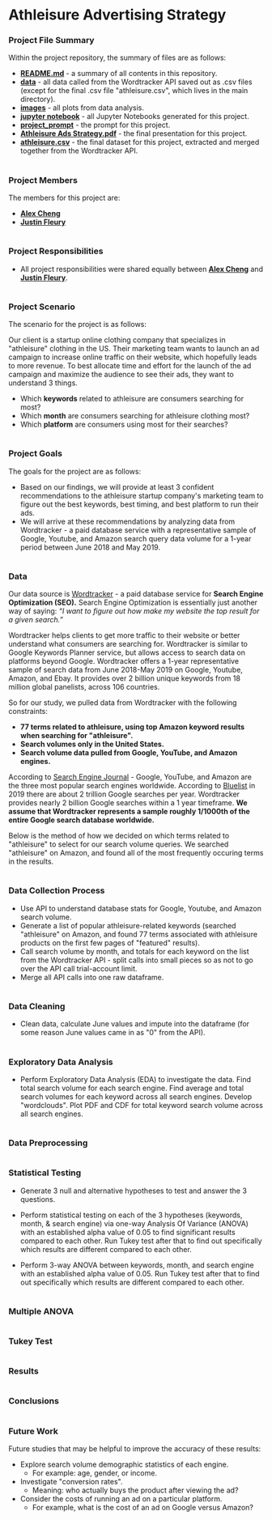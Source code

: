 # Athleisure Advertising Strategy

### Project File Summary
Within the project repository, the summary of files are as follows:
   - <b>[README.md](README.md)</b> - a summary of all contents in this repository.
   - <b>[data](/data)</b> - all data called from the Wordtracker API saved out as .csv files (except for the final .csv file "athleisure.csv", which lives  in the main directory).
   - <b>[images](/images)</b> - all plots from data analysis.
   - <b>[jupyter notebook](https://github.com/jfleury20/athleisure-ads-strategy/tree/master/jupyter_notebook)</b> - all Jupyter Notebooks generated for this project.
   - <b>[project_prompt](/project_prompt)</b> - the prompt for this project.
   - <b>[Athleisure Ads Strategy.pdf](https://github.com/jfleury20/athleisure-ads-strategy/blob/master/Athleisure%20Ads%20Strategy.pdf)</b> - the final presentation for this project.
   - <b>[athleisure.csv](athleisure.csv)</b> - the final dataset for this project, extracted and merged together from the Wordtracker API.

#
### Project Members
The members for this project are:

   - <b>[Alex Cheng](https://github.com/alexwcheng)</b>
   - <b>[Justin Fleury](https://github.com/jfleury20)</b>

#
### Project Responsibilities

   -  All project responsibilities were shared equally between <b>[Alex Cheng](https://github.com/alexwcheng)</b> and <b>[Justin Fleury](https://github.com/jfleury20)</b>.

#
### Project Scenario
The scenario for the project is as follows:

Our client is a startup online clothing company that specializes in "athleisure" clothing in the US. Their marketing team wants to launch an ad campaign to increase online traffic on their website, which hopefully leads to more revenue. To best allocate time and effort for the launch of the ad campaign and maximize the audience to see their ads, they want to understand 3 things. 

   - Which **keywords** related to athleisure are consumers searching for most?
   - Which **month** are consumers searching for athleisure clothing most?
   - Which **platform** are consumers using most for their searches?

#
### Project Goals
The goals for the project are as follows:

   -  Based on our findings, we will provide at least 3 confident recommendations to the athleisure startup company's marketing team to figure out the best keywords, best timing, and best platform to run their ads.
   -  We will arrive at these recommendations by analyzing data from Wordtracker - a paid database service with a representative sample of Google, Youtube, and Amazon search query data volume for a 1-year period between June 2018 and May 2019.

#
### Data

Our data source is [Wordtracker](https://www.wordtracker.com/) - a paid database service for **Search Engine Optimization (SEO).** Search Engine Optimization is essentially just another way of saying: *“I want to figure out how make my website the top result for a given search.”*

Wordtracker helps clients to get more traffic to their website or better understand what consumers are searching for. Wordtracker is similar to Google Keywords Planner service, but allows access to search data on platforms beyond Google. Wordtracker offers a 1-year representative sample of search data from June 2018-May 2019 on Google, Youtube, Amazon, and Ebay. It provides over 2 billion unique keywords from 18 million global panelists, across 106 countries.

So for our study, we pulled data from Wordtracker with the following constraints:

- **77 terms related to athleisure, using top Amazon keyword results when searching for "athleisure".**
- **Search volumes only in the United States.**
- **Search volume data pulled from Google, YouTube, and Amazon engines.**

According to [Search Engine Journal](https://www.searchenginejournal.com/seo-101/meet-search-engines/) - Google, YouTube, and Amazon are the three most popular search engines worldwide. According to [Bluelist](https://bluelist.co/blog/google-stats-and-facts/) in 2019 there are about 2 trillion Google searches per year. Wordtracker provides nearly 2 billion Google searches within a 1 year timeframe. **We assume that Wordtracker represents a sample roughly 1/1000th of the entire Google search database worldwide.**

Below is the method of how we decided on which terms related to "athleisure" to select for our search volume queries. We searched "athleisure" on Amazon, and found all of the most frequently occuring terms in the results.

# 
### Data Collection Process

   -  Use API to understand database stats for Google, Youtube, and Amazon search volume.
   -  Generate a list of popular athleisure-related keywords (searched "athleisure" on Amazon, and found 77 terms associated with athleisure products on the first few pages of "featured" results).
   -  Call search volume by month, and totals for each keyword on the list from the Wordtracker API - split calls into small pieces so as not to go over the API call trial-account limit.
   -  Merge all API calls into one raw dataframe.
   
#
### Data Cleaning

   -  Clean data, calculate June values and impute into the dataframe (for some reason June values came in as "0" from the API).
   
#
### Exploratory Data Analysis

   -  Perform Exploratory Data Analysis (EDA) to investigate the data. Find total search volume for each search engine. Find average and total search volumes for each keyword across all search engines. Develop "wordclouds". Plot PDF and CDF for total keyword search volume across all search engines.
   
#
### Data Preprocessing

#
### Statistical Testing

   -  Generate 3 null and alternative hypotheses to test and answer the 3 questions.
   
   -  Perform statistical testing on each of the 3 hypotheses (keywords, month, & search engine) via one-way Analysis Of Variance (ANOVA) with an established alpha value of 0.05 to find significant results compared to each other. Run Tukey test after that to find out specifically which results are different compared to each other.
   
   -  Perform 3-way ANOVA between keywords, month, and search engine with an established alpha value of 0.05. Run Tukey test after that to find out specifically which results are different compared to each other.
   
#
### Multiple ANOVA

#
### Tukey Test

#
### Results

#
### Conclusions

#
### Future Work

Future studies that may be helpful to improve the accuracy of these results:

- Explore search volume demographic statistics of each engine.
   - For example: age, gender, or income.
- Investigate "conversion rates".
   - Meaning: who actually buys the product after viewing the ad?
- Consider the costs of running an ad on a particular platform. 
   - For example, what is the cost of an ad on Google versus Amazon?
